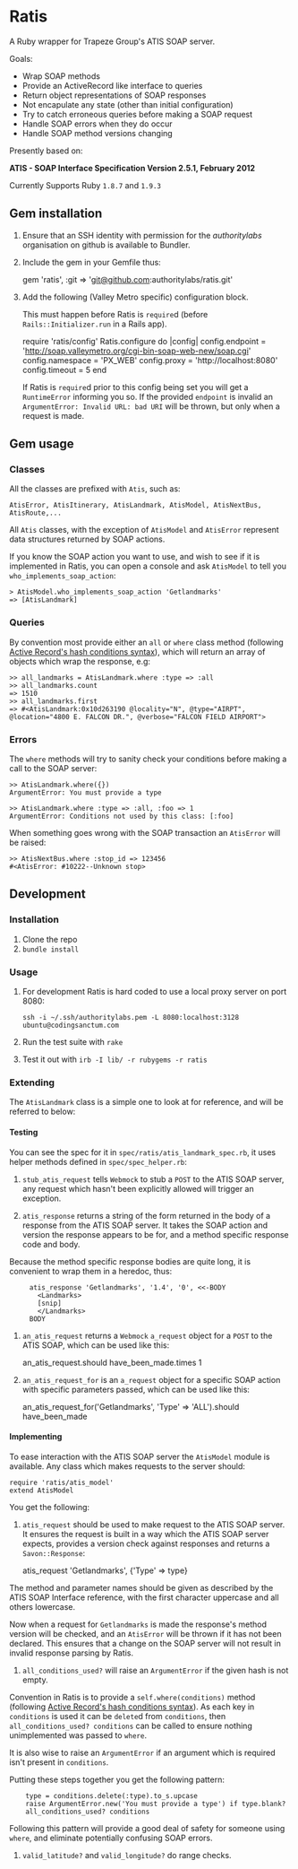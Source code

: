 # Ratis
A Ruby wrapper for Trapeze Group's ATIS SOAP server.

Goals:

  - Wrap SOAP methods
  - Provide an ActiveRecord like interface to queries
  - Return object representations of SOAP responses
  - Not encapulate any state (other than initial configuration)
  - Try to catch erroneous queries before making a SOAP request
  - Handle SOAP errors when they do occur
  - Handle SOAP method versions changing

Presently based on:

**ATIS - SOAP Interface Specification Version 2.5.1, February 2012**

Currently Supports Ruby `1.8.7` and `1.9.3`

Gem installation
-------------------
  1. Ensure that an SSH identity with permission for the *authoritylabs* organisation on github is available to Bundler.
  1. Include the gem in your Gemfile thus:

        gem 'ratis', :git => 'git@github.com:authoritylabs/ratis.git'

  1. Add the following (Valley Metro specific) configuration block.

     This must happen before Ratis is `require`d (before `Rails::Initializer.run` in a Rails app).

        require 'ratis/config'
        Ratis.configure do |config|
          config.endpoint = 'http://soap.valleymetro.org/cgi-bin-soap-web-new/soap.cgi'
          config.namespace = 'PX_WEB'
          config.proxy = 'http://localhost:8080'
          config.timeout = 5
        end

     If Ratis is `require`d prior to this config being set you will get a `RuntimeError` informing you so.
     If the provided `endpoint` is invalid an `ArgumentError: Invalid URL: bad URI` will be thrown, but only when a request is made.

Gem usage
-------------------

### Classes
All the classes are prefixed with `Atis`, such as:

    AtisError, AtisItinerary, AtisLandmark, AtisModel, AtisNextBus, AtisRoute,...

All `Atis` classes, with the exception of `AtisModel` and `AtisError` represent data structures returned by SOAP actions.

If you know the SOAP action you want to use, and wish to see if it is implemented in Ratis, you can open a console and ask `AtisModel` to tell you `who_implements_soap_action`:

    > AtisModel.who_implements_soap_action 'Getlandmarks'
    => [AtisLandmark]

### Queries
By convention most provide either an `all` or `where` class method (following [Active Record's hash conditions syntax](http://guides.rubyonrails.org/active_record_querying.html#hash-conditions)), which will return an array of objects which wrap the response, e.g:

    >> all_landmarks = AtisLandmark.where :type => :all
    >> all_landmarks.count
    => 1510
    >> all_landmarks.first
    => #<AtisLandmark:0x10d263190 @locality="N", @type="AIRPT", @location="4800 E. FALCON DR.", @verbose="FALCON FIELD AIRPORT">

### Errors
The `where` methods will try to sanity check your conditions before making a call to the SOAP server:

    >> AtisLandmark.where({})
    ArgumentError: You must provide a type

    >> AtisLandmark.where :type => :all, :foo => 1
    ArgumentError: Conditions not used by this class: [:foo]

When something goes wrong with the SOAP transaction an `AtisError` will be raised:

    >> AtisNextBus.where :stop_id => 123456
    #<AtisError: #10222--Unknown stop>


Development 
-------------------

### Installation
 1. Clone the repo
 1. `bundle install`

### Usage

 1. For development Ratis is hard coded to use a local proxy server on port 8080:

        ssh -i ~/.ssh/authoritylabs.pem -L 8080:localhost:3128 ubuntu@codingsanctum.com

 1. Run the test suite with `rake`
 1. Test it out with `irb -I lib/ -r rubygems -r ratis`

### Extending

The `AtisLandmark` class is a simple one to look at for reference, and will be referred to below:

#### Testing

You can see the spec for it in `spec/ratis/atis_landmark_spec.rb`, it uses helper methods defined in `spec/spec_helper.rb`:

  1. `stub_atis_request` tells `Webmock` to stub a `POST` to the ATIS SOAP server, any request which hasn't been explicitly allowed will trigger an exception.

  1. `atis_response` returns a string of the form returned in the body of a response from the ATIS SOAP server. It takes the SOAP action and version the response appears to be for, and a method specific response code and body.

  Because the method specific response bodies are quite long, it is convenient to wrap them in a heredoc, thus:

         atis_response 'Getlandmarks', '1.4', '0', <<-BODY
           <Landmarks>
           [snip]
           </Landmarks>
         BODY


  1. `an_atis_request` returns a `Webmock` `a_request` object for a `POST` to the ATIS SOAP, which can be used like this:

        an_atis_request.should have_been_made.times 1

  1. `an_atis_request_for` is an `a_request` object for a specific SOAP action with specific parameters passed, which can be used like this:

        an_atis_request_for('Getlandmarks', 'Type' => 'ALL').should have_been_made

#### Implementing

To ease interaction with the ATIS SOAP server the `AtisModel` module is available. Any class which makes requests to the server should:

    require 'ratis/atis_model'
    extend AtisModel

You get the following:

  1. `atis_request` should be used to make request to the ATIS SOAP server. It ensures the request is built in a way which the ATIS SOAP server expects, provides a version check against responses and returns a `Savon::Response`:

        atis_request 'Getlandmarks', {'Type' => type}

  The method and parameter names should be given as described by the ATIS SOAP Interface reference, with the first character uppercase and all others lowercase.

  Now when a request for `Getlandmarks` is made the response's method version will be checked, and an `AtisError` will be thrown if it has not been declared. This ensures that a change on the SOAP server will not result in invalid response parsing by Ratis.

  1. `all_conditions_used?` will raise an `ArgumentError` if the given hash is not empty. 

  Convention in Ratis is to provide a `self.where(conditions)` method (following [Active Record's hash conditions syntax](http://guides.rubyonrails.org/active_record_querying.html#hash-conditions)). As each key in `conditions` is used it can be  `delete`d from `conditions`, then `all_conditions_used? conditions` can be called to ensure nothing unimplemented was passed to `where`.

  It is also wise to raise an `ArgumentError` if an argument which is required isn't present in `conditions`.

  Putting these steps together you get the following pattern:

        type = conditions.delete(:type).to_s.upcase
        raise ArgumentError.new('You must provide a type') if type.blank?
        all_conditions_used? conditions

  Following this pattern will provide a good deal of safety for someone using `where`, and eliminate potentially confusing SOAP errors.

  1. `valid_latitude?` and `valid_longitude?` do range checks.
